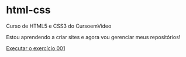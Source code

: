 # html-css
 Curso de HTML5 e CSS3 do CursoemVideo

 Estou aprendendo a criar sites e agora vou gerenciar meus repositórios!

 <a href="https://guilhermealexander1.github.io/html-css/exercicios/ex001/index.html">Executar o exercício 001</a>
